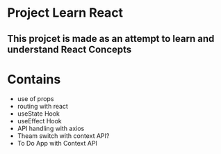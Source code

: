 # Project Learn React

## This projcet is made as an attempt to learn and understand React Concepts

# Contains
* use of props
* routing with react
* useState Hook
* useEffect Hook
* API handling with axios
* Theam switch with context API?
* To Do App with Context API